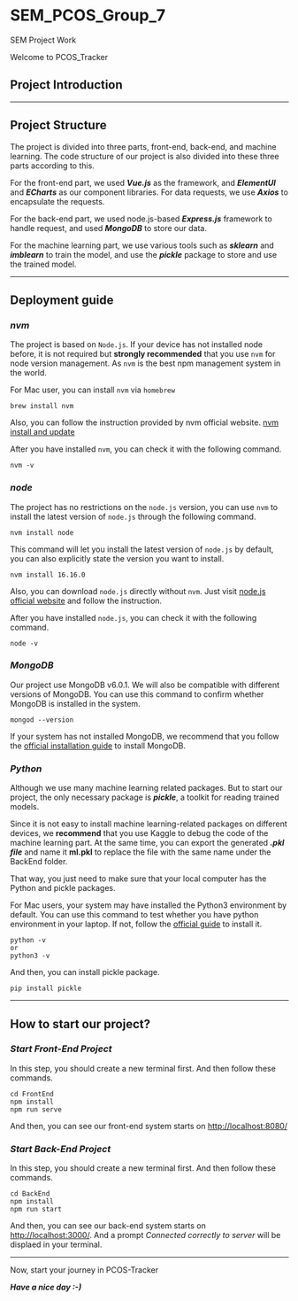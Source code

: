# SEM_PCOS_Group_7
SEM Project Work

Welcome to PCOS_Tracker

## Project Introduction



---
## Project Structure

The project is divided into three parts, front-end, back-end, and machine learning. The code structure of our project is also divided into these three parts according to this. 

For the front-end part, we used ***Vue.js*** as the framework, and ***ElementUI*** and ***ECharts*** as our component libraries. For data requests, we use ***Axios*** to encapsulate the requests.

For the back-end part, we used node.js-based ***Express.js*** framework to handle request, and used ***MongoDB*** to store our data.

For the machine learning part, we use various tools such as ***sklearn*** and ***imblearn*** to train the model, and use the ***pickle*** package to store and use the trained model.

---
## Deployment guide

### ***nvm***

The project is based on `Node.js`. If your device has not installed node before, it is not required but **strongly recommended** that you use `nvm` for node version management. As `nvm` is the best npm management system in the world.

For Mac user, you can install `nvm` via `homebrew`
```shell
brew install nvm
```

Also, you can follow the instruction provided by nvm official website. [nvm install and update](https://github.com/nvm-sh/nvm#installing-and-updating)

After you have installed `nvm`, you can check it with the following command.
```shell
nvm -v
```

### ***node***

The project has no restrictions on the `node.js` version, you can use `nvm` to install the latest version of `node.js` through the following command.
```shell
nvm install node
```

This command will let you install the latest version of `node.js` by default, you can also explicitly state the version you want to install.
```shell
nvm install 16.16.0
```

Also, you can download `node.js` directly without `nvm`. Just visit [node.js official website](https://nodejs.org/en/download/) and follow the instruction.

After you have installed `node.js`, you can check it with the following command.
```shell
node -v
```

### ***MongoDB***

Our project use MongoDB v6.0.1. We will also be compatible with different versions of MongoDB. You can use this command to confirm whether MongoDB is installed in the system.
```shell
mongod --version
```
If your system has not installed MongoDB, we recommend that you follow the [official installation guide](https://www.mongodb.com/docs/manual/installation/) to install MongoDB.

### ***Python***

Although we use many machine learning related packages. But to start our project, the only necessary package is ***pickle***, a toolkit for reading trained models.

Since it is not easy to install machine learning-related packages on different devices, we **recommend** that you use Kaggle to debug the code of the machine learning part. At the same time, you can export the generated ***.pkl file*** and name it **ml.pkl** to replace the file with the same name under the BackEnd folder.

That way, you just need to make sure that your local computer has the Python and pickle packages.

For Mac users, your system may have installed the Python3 environment by default. You can use this command to test whether you have python environment in your laptop. If not, follow the [official guide](https://www.python.org/downloads/) to install it.
```
python -v
or 
python3 -v
```
And then, you can install pickle  package.
```
pip install pickle
```

---
## How to start our project?


### ***Start Front-End Project***

In this step, you should create a new terminal first. And then follow these commands.
```shell
cd FrontEnd
npm install
npm run serve
```
And then, you can see our front-end system starts on [http://localhost:8080/](http://localhost:8080/)

### ***Start Back-End Project***

In this step, you should create a new terminal first. And then follow these commands.
```shell
cd BackEnd
npm install
npm run start
```
And then, you can see our back-end system starts on [http://localhost:3000/](http://localhost:3000/). And a prompt *Connected correctly to server* will be displaed in your terminal.


---

Now, start your journey in PCOS-Tracker

***Have a nice day :-)***